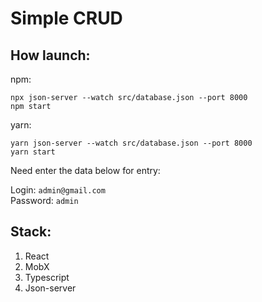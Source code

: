 # Simple CRUD

## How launch:

npm:

    npx json-server --watch src/database.json --port 8000
    npm start

yarn:

    yarn json-server --watch src/database.json --port 8000
    yarn start

Need enter the data below for entry:

Login: `admin@gmail.com`  
Password: `admin`

## Stack:
1. React
2. MobX
3. Typescript
4. Json-server

